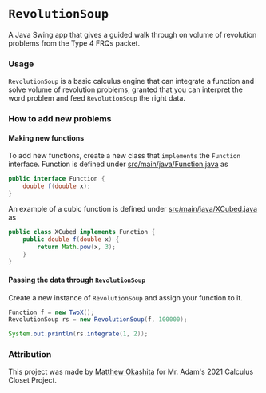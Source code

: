 # `RevolutionSoup`
A Java Swing app that gives a guided walk through on volume of revolution problems
from the Type 4 FRQs packet.

### Usage
`RevolutionSoup` is a basic calculus engine that can integrate a function and solve
volume of revolution problems, granted that you can interpret the word problem and
feed `RevolutionSoup` the right data.

### How to add new problems
#### Making new functions
To add new functions, create a new class that `implements` the `Function` interface.
Function is defined under 
[src/main/java/Function.java](https://github.com/SoupyzInc/RevolutionSoup/blob/main/src/main/java/Function.java) as
```java
public interface Function {
    double f(double x);
}
```
An example of a cubic function is defined under 
[src/main/java/XCubed.java](https://github.com/SoupyzInc/RevolutionSoup/blob/main/src/main/java/XCubed.java) as
```java
public class XCubed implements Function {
    public double f(double x) {
        return Math.pow(x, 3);
    }
}
```

#### Passing the data through `RevolutionSoup`
Create a new instance of `RevolutionSoup` and assign your function to it.
```java
Function f = new TwoX();
RevolutionSoup rs = new RevolutionSoup(f, 100000);

System.out.println(rs.integrate(1, 2));
```

### Attribution
This project was made by [Matthew Okashita](https://github.com/SoupyzInc) for 
Mr. Adam's 2021 Calculus Closet Project.
